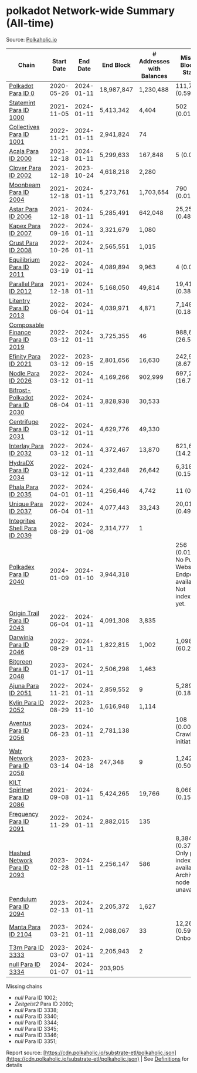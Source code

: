 # polkadot Network-wide Summary (All-time)

Source: [Polkaholic.io](https://polkaholic.io)


| Chain            | Start Date | End Date | End Block | # Addresses with Balances | Missing Blocks / Status |
| ---------------- | ---------- | ---------| --------- | ------------------------- | ----------------------- |
| [Polkadot Para ID 0](/polkadot/0-polkadot) | 2020-05-26 | 2024-01-11 | 18,987,847 |  1,230,488 | 111,715 (0.59%)  |
| [Statemint Para ID 1000](/polkadot/1000-statemint) | 2021-11-05 | 2024-01-11 | 5,413,342 |  4,404 | 502 (0.01%)  |
| [Collectives Para ID 1001](/polkadot/1001-collectives) | 2022-11-21 | 2024-01-11 | 2,941,824 |  74 |    |
| [Acala Para ID 2000](/polkadot/2000-acala) | 2021-12-18 | 2024-01-11 | 5,299,633 |  167,848 | 5 (0.00%)  |
| [Clover Para ID 2002](/polkadot/2002-clover) | 2021-12-18 | 2023-10-24 | 4,618,218 |  2,280 |    |
| [Moonbeam Para ID 2004](/polkadot/2004-moonbeam) | 2021-12-18 | 2024-01-11 | 5,273,761 |  1,703,654 | 790 (0.01%)  |
| [Astar Para ID 2006](/polkadot/2006-astar) | 2021-12-18 | 2024-01-11 | 5,285,491 |  642,048 | 25,257 (0.48%)  |
| [Kapex Para ID 2007](/polkadot/2007-kapex) | 2022-09-16 | 2024-01-11 | 3,321,679 |  1,080 |    |
| [Crust Para ID 2008](/polkadot/2008-crust) | 2022-10-26 | 2024-01-11 | 2,565,551 |  1,015 |    |
| [Equilibrium Para ID 2011](/polkadot/2011-equilibrium) | 2022-03-19 | 2024-01-11 | 4,089,894 |  9,963 | 4 (0.00%)  |
| [Parallel Para ID 2012](/polkadot/2012-parallel) | 2021-12-18 | 2024-01-11 | 5,168,050 |  49,814 | 19,417 (0.38%)  |
| [Litentry Para ID 2013](/polkadot/2013-litentry) | 2022-06-04 | 2024-01-11 | 4,039,971 |  4,871 | 7,148 (0.18%)  |
| [Composable Finance Para ID 2019](/polkadot/2019-composable) | 2022-03-12 | 2024-01-11 | 3,725,355 |  46 | 988,698 (26.54%)  |
| [Efinity Para ID 2021](/polkadot/2021-efinity) | 2022-03-12 | 2023-09-15 | 2,801,656 |  16,630 | 242,949 (8.67%)  |
| [Nodle Para ID 2026](/polkadot/2026-nodle) | 2022-03-12 | 2024-01-11 | 4,169,266 |  902,999 | 697,249 (16.72%)  |
| [Bifrost-Polkadot Para ID 2030](/polkadot/2030-bifrost-dot) | 2022-06-04 | 2024-01-11 | 3,828,938 |  30,533 |    |
| [Centrifuge Para ID 2031](/polkadot/2031-centrifuge) | 2022-03-12 | 2024-01-11 | 4,629,776 |  49,330 |    |
| [Interlay Para ID 2032](/polkadot/2032-interlay) | 2022-03-12 | 2024-01-11 | 4,372,467 |  13,870 | 621,626 (14.22%)  |
| [HydraDX Para ID 2034](/polkadot/2034-hydradx) | 2022-03-12 | 2024-01-11 | 4,232,648 |  26,642 | 6,318 (0.15%)  |
| [Phala Para ID 2035](/polkadot/2035-phala) | 2022-04-01 | 2024-01-11 | 4,256,446 |  4,742 | 11 (0.00%)  |
| [Unique Para ID 2037](/polkadot/2037-unique) | 2022-06-04 | 2024-01-11 | 4,077,443 |  33,243 | 20,019 (0.49%)  |
| [Integritee Shell Para ID 2039](/polkadot/2039-integritee-shell) | 2022-08-29 | 2024-01-08 | 2,314,777 |  1 |    |
| [Polkadex Para ID 2040](/polkadot/2040-polkadex) | 2024-01-09 | 2024-01-10 | 3,944,318 |   | 256 (0.01%) No Public Websocket Endpoint available: Not indexing yet. |
| [Origin Trail Para ID 2043](/polkadot/2043-origintrail) | 2022-06-04 | 2024-01-11 | 4,091,308 |  3,835 |    |
| [Darwinia Para ID 2046](/polkadot/2046-darwinia) | 2022-08-29 | 2024-01-11 | 1,822,815 |  1,002 | 1,098,047 (60.24%)  |
| [Bitgreen Para ID 2048](/polkadot/2048-bitgreen) | 2023-01-17 | 2024-01-11 | 2,506,298 |  1,463 |    |
| [Ajuna Para ID 2051](/polkadot/2051-ajuna) | 2022-11-21 | 2024-01-11 | 2,859,552 |  9 | 5,289 (0.18%)  |
| [Kylin Para ID 2052](/polkadot/2052-kylin) | 2022-08-29 | 2023-11-10 | 1,616,948 |  1,114 |    |
| [Aventus Para ID 2056](/polkadot/2056-aventus) | 2023-06-23 | 2024-01-11 | 2,781,138 |   | 108 (0.00%) Crawling initiated |
| [Watr Network Para ID 2058](/polkadot/2058-watr) | 2023-03-14 | 2023-04-18 | 247,348 |  9 | 1,242 (0.50%)  |
| [KILT Spiritnet Para ID 2086](/polkadot/2086-kilt) | 2021-09-08 | 2024-01-11 | 5,424,265 |  19,766 | 8,068 (0.15%)  |
| [Frequency Para ID 2091](/polkadot/2091-frequency) | 2022-11-29 | 2024-01-11 | 2,882,015 |  135 |    |
| [Hashed Network Para ID 2093](/polkadot/2093-hashed) | 2023-02-28 | 2024-01-11 | 2,256,147 |  586 | 8,384 (0.37%) Only partial index available: Archive node unavailable |
| [Pendulum Para ID 2094](/polkadot/2094-pendulum) | 2023-02-13 | 2024-01-11 | 2,205,372 |  1,627 |    |
| [Manta Para ID 2104](/polkadot/2104-manta) | 2023-03-21 | 2024-01-11 | 2,088,067 |  33 | 12,262 (0.59%) Onboarding |
| [T3rn Para ID 3333](/polkadot/3333-t3rn) | 2023-03-07 | 2024-01-11 | 2,205,943 |  2 |    |
| [null Para ID 3334](/polkadot/3334-polkadot-onboarding-3334) | 2024-01-07 | 2024-01-11 | 203,905 |   |    |

Missing chains


* *null* Para ID 1002; 
* *Zeitgeist2* Para ID 2092; 
* *null* Para ID 3338; 
* *null* Para ID 3340; 
* *null* Para ID 3344; 
* *null* Para ID 3345; 
* *null* Para ID 3346; 
* *null* Para ID 3351; 

Report source: [https://cdn.polkaholic.io/substrate-etl/polkaholic.json](https://cdn.polkaholic.io/substrate-etl/polkaholic.json) | See [Definitions](/DEFINITIONS.md) for details

